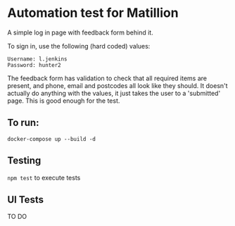 # Automation test for Matillion

A simple log in page with feedback form behind it.

To sign in, use the following (hard coded) values:
```
Username: l.jenkins
Password: hunter2
```

The feedback form has validation to check that all required items are present, and phone, email and postcodes all look like they should. It doesn't actually do anything with the values, it just takes the user to a 'submitted' page. This is good enough for the test.

## To run:
`docker-compose up --build -d`

## Testing
`npm test` to execute tests

## UI Tests

TO DO